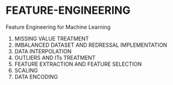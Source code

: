 # FEATURE-ENGINEERING
Feature Engineering for Machine Learning 

1. MISSING VALUE TREATMENT
2. IMBALANCED DATASET AND REDRESSAL IMPLEMENTATION
3. DATA INTERPOLATION
4. OUTLIERS AND ITs TREATMENT
5. FEATURE EXTRACTION AND FEATURE SELECTION
6. SCALING
7. DATA ENCODING
